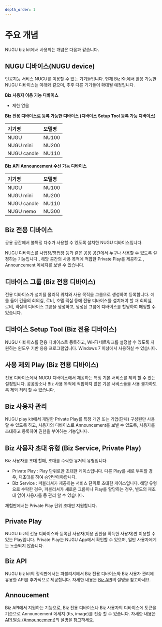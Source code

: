 ```yaml
---
depth_order: 1
---
```


# 주요 개념

NUGU biz kit에서 사용되는 개념은 다음과 같습니다.

## NUGU 디바이스\(NUGU device\)

인공지능 서비스 NUGU를 이용할 수 있는 기기들입니다. 현재 Biz Kit에서 활용 가능한 NUGU 디바이스는 아래와 같으며, 추후 다른 기기들이 확대될 예정입니다.

**Biz 사용자 이용 가능 디바이스**

* 제한 없음



**Biz 전용 디바이스로 등록 가능한 디바이스 \(디바이스 Setup Tool 등록 가능 디바이스\)**

| 기기명 | 모델명 |
| :--- | :--- |
| NUGU | NU100 |
| NUGU mini | NU200 |
| NUGU candle | NU110 |

**Biz API Announcement 수신 가능 디바이스**

| 기기명 | 모델명 |
| :--- | :--- |
| NUGU | NU100 |
| NUGU mini | NU200 |
| NUGU candle | NU110 |
| NUGU nemo | NU300 |

## Biz 전용 디바이스

공용 공간에서 불특정 다수가 사용할 수 있도록 설치한 NUGU 디바이스입니다.

NUGU 디바이스를 사업장/영업장 등과 같은 공용 공간에서 누구나 사용할 수 있도록 설정하는 기능입니다., 해당 공간의 사용 목적에 적합한 Private Play를 제공하고 , Announcement 메세지를 보낼 수 있습니다.

## 디바이스 그룹 \(Biz 전용 디바이스\)

전용 디바이스가 설치될 물리적 위치와 사용 목적을 그룹으로 생성하여 등록합니다. 예를 들어 건물의 회의실, 로비, 호텔 객실 등에 전용 디바이스를 설치해야 할 때 회의실, 로비, 객실의 디바이스 그룹을 생성하고, 생성된 그룹에 디바이스를 할당하여 매핑할 수 있습니다.

## 디바이스 Setup Tool \(Biz 전용 디바이스\)

NUGU 디바이스를 전용 디바이스로 등록하고, Wi-Fi 네트워크를 설정할 수 있도록 지원하는 윈도우 기반 응용 프로그램입니다. Windows 7 이상에서 사용하실 수 있습니다.

## 사용 제외 Play \(Biz 전용 디바이스\)

전용 디바이스에서 NUGU 디바이스에서 제공하는 특정 기본 서비스를 제외 할 수 있는 설정입니다. 공공장소나 Biz 사용 목적에 적합하지 않은 기본 서비스들을 사용 불가하도록 제외 처리 할 수 있습니다. 

## Biz 사용자 관리

NUGU play kit에서 개발한 Private Play를 특정 개인 또는 기업\(단체\) 구성원만 사용할 수 있도록 하고,  사용자의 디바이스로 Announcement를 보낼 수 있도록, 사용자를 초대하고 등록하여 권한을 부여하는 기능입니다.

## Biz 사용자 초대 유형 \(Biz Service, Private Play\)

Biz 사용자를 초대 할때, 초대를 수락한 유저의 유형입니다.  

* Private Play :   Play 단위로만 초대한 케이스입니다. 다른 Play를 새로 부여할 경우, 재초대를 하여 승인받아야합니다.
* Biz Service :    퍼블리셔가 제공하는 서비스 단위로 초대한 케이스입니다. 해당 유형으로 수락한 경우, 퍼블리셔가 새로운 그룹이나 Play를 할당하는 경우, 별도의 재초대 없이 사용자를 등 관리 할 수 있습니다.

체험판에서는 Private Play 단위 초대만 지원합니다.

## Private Play

NUGU biz의 전용 디바이스와 등록된 사용자\(이용 권한을 획득한 사용자\)만 이용할 수 있는 Play입니다. Private Play는 NUGU App에서 확인할 수 있으며, 일반 사용자에게는 노출되지 않습니다.

## Biz API

NUGU biz kit의 정식판에서는 퍼블리셔에서 Biz 전용 디바이스와 Biz 사용자 관리에 유용한 API를 추가적으로 제공합니다. 자세한 내용은 [Biz API](biz-api/)의 설명을 참고하세요.

## Annoucement

Biz API에서 지원하는 기능으로, Biz 전용 디바이스나 Biz 사용자의 디바이스에 토큰을 기준으로 Announcement 메세지 \(tts, image\)를 전송 할 수 있습니다. 자세한 내용은 [API 발송 \(Announcement\)](biz-api/api-announcement/)의 설명을 참고하세요.

